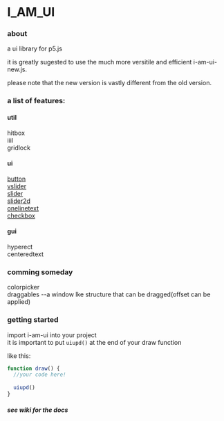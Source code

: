 # I_AM_UI

### about
a ui library for p5.js

it is greatly sugested to use the much more versitile and efficient i-am-ui-new.js.

please note that the new version is vastly different from the old version.

### a list of features:
#### util
hitbox\
iiil\
gridlock

#### ui
[button](https://github.com/zturtledog/I_AM_UI/wiki/ui#button)\
[vslider](https://github.com/zturtledog/I_AM_UI/wiki/ui#vslider)\
[slider](https://github.com/zturtledog/I_AM_UI/wiki/ui#slider)\
[slider2d](https://github.com/zturtledog/I_AM_UI/wiki/ui#slider2d)\
[onelinetext](https://github.com/zturtledog/I_AM_UI/wiki/ui#onelinetext)\
[checkbox](https://github.com/zturtledog/I_AM_UI/wiki/ui#checkbox)

#### gui
hyperect\
centeredtext

### comming someday
colorpicker\
draggables    --a window lke structure that can be dragged(offset can be applied)

### getting started

import i-am-ui into your project\
it is important to put `uiupd()` at the end of your draw function

like this:
```js
function draw() {
  //your code here!
  
  uiupd()
}
```

##### see wiki for the docs
